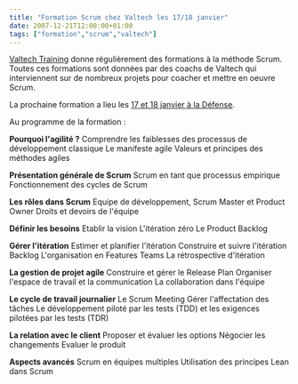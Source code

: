 ```yaml
---
title: "Formation Scrum chez Valtech les 17/18 janvier"
date: 2007-12-21T12:00:00+01:00
tags: ["formation","scrum","valtech"]
---
```


<a href="http://www.valtech-training.fr/fr/index/training.html">Valtech Training</a> donne régulièrement des formations à la méthode Scrum. Toutes ces formations sont données par des coachs de Valtech qui interviennent sur de nombreux projets pour coacher et mettre en oeuvre Scrum.

La prochaine formation a lieu les <a href="http://www.valtech-training.fr/fr/index/training/catalogue/gestion_de_projet/SCRUM.html">17 et 18 janvier à la Défense</a>.

Au programme de la formation :

<strong>Pourquoi l'agilité ?</strong>
Comprendre les faiblesses des processus de développement classique
Le manifeste agile
Valeurs et principes des méthodes agiles

<strong>Présentation générale de Scrum</strong>
Scrum en tant que processus empirique
Fonctionnement des cycles de Scrum

<strong>Les rôles dans Scrum</strong>
Equipe de développement, Scrum Master et Product Owner
Droits et devoirs de l'équipe

<strong>Définir les besoins</strong>
Etablir la vision
L'itération zéro
Le Product Backlog

<strong>Gérer l'itération</strong>
Estimer et planifier l'itération
Construire et suivre l'itération Backlog
L'organisation en Features Teams
La rétrospective d'itération

<strong>La gestion de projet agile</strong>
Construire et gérer le Release Plan
Organiser l'espace de travail et la communication
La collaboration dans l'équipe

<strong>Le cycle de travail journalier</strong>
Le Scrum Meeting
Gérer l'affectation des tâches
Le développement piloté par les tests (TDD) et les exigences pilotées par les tests (TDR)

<strong>La relation avec le client</strong>
Proposer et évaluer les options
Négocier les changements
Evaluer le produit

<strong>Aspects avancés</strong>
Scrum en équipes multiples
Utilisation des principes Lean dans Scrum
